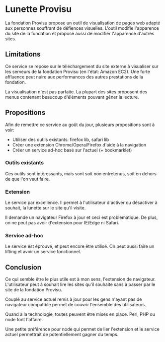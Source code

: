 Lunette Provisu
===============

La fondation Provisu propose un outil de visualisation de pages web adapté aux
personnes souffrant de défiences visuelles. L'outil modifie l'apparence du site
de la fondation et propose aussi de modifier l'apparence d'autres sites.

Limitations
-----------

Ce service se repose sur le téléchargement du site externe à visualiser sur les
serveurs de la fondation Provisu (en l'état: Amazon EC2). Une forte affluence
peut nuire aux performances des autres prestations de la fondation.

La visualisation n'est pas parfaite. La plupart des sites proposent des menus
contenant beaucoup d'éléments pouvant gêner la lecture.

Propositions
------------

Afin de remettre ce service au goût du jour, plusieurs propositions sont à voir:

* Utiliser des outils existants: firefox lib, safari lib
* Créer une extension Chrome/Opera/Firefox d'aide à la navigation
* Créer un service ad-hoc basé sur l'actuel (+ bookmarklet)

### Outils existants

Ces outils sont intéressants, mais sont soit non entretenus, soit en dehors de
que l'on veut faire.

### Extension

Le service par excellence. Il permet à l'utilisateur d'activer ou désactiver à
souhait, la lunette sur le site qu'il visite.

Il demande un navigateur Firefox à jour et ceci est problématique. De plus, on
ne peut pas avoir d'extension pour IE/Edge ni Safari.

### Service ad-hoc

Le service est éprouvé, et peut encore être utilisé. On peut aussi faire un
lifting et avoir un service fonctionnel.

Conclusion
----------

Ce qui semble être le plus utile est à mon sens, l'extension de navigateur.
L'utilisateur peut à souhait lire les sites qu'il souhaite sans à passer par le
site de la fondation Provisu.

Couplé au service actuel remis à jour pour les gens n'ayant pas de navigateur
compatible permet de couvrir l'ensemble des utilisateurs.

Quand à la technologie, toutes peuvent être mises en place.
Perl, PHP ou node font l'affaire.

Une petite préférence pour node qui permet de lier l'extension et le service
actuel permettrait de potentiellement gagner du temps.
